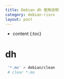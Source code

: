 ```yaml
---
title: Debian dh 使用说明
category: debian-riscv
layout: post
---
```

* content
{:toc}

# dh

```bash
 '*.mo' > debian/clean
 # clear *.mo

```

